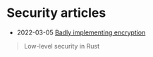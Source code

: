 # Security articles

- 2022-03-05 [Badly implementing encryption](https://ayende.com/blog/posts/series/196449-A/badly-implementing-encryption)
> Low-level security in Rust